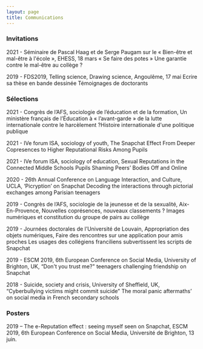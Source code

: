 ```yaml
---
layout: page
title: Communications
---
```



### Invitations 

2021 - Séminaire de Pascal Haag et de Serge Paugam sur le « Bien-être et mal-être à l'école », EHESS, 18 mars  « Se faire des potes »  Une garantie contre le mal-être au collège ?  

2019 - FDS2019, Telling science, Drawing science, Angoulême, 17 mai 
Ecrire sa thèse en bande dessinée Témoignages de doctorants


### Sélections 

2021 - Congrès de l’AFS, sociologie de l’éducation et de la formation, Un ministère français de l’Éducation à « l’avant-garde » de la lutte internationale contre le harcèlement ?Histoire internationale d'une politique publique

2021 - IVe forum ISA, sociology of youth, The Snapchat Effect  From Deeper Copresences to Higher Reputational Risks Among Pupils   

2021  - IVe forum ISA, sociology of education, Sexual Reputations in the Connected Middle Schools  Pupils Shaming Peers’ Bodies Off and Online   

2020 - 26th Annual Conference on Language Interaction, and Culture, UCLA, ‘Picryption’ on Snapchat  Decoding the interactions through pictorial exchanges among Parisian teenagers   

2019 - Congrès de l’AFS, sociologie de la jeunesse et de la sexualité, Aix-En-Provence, Nouvelles coprésences, nouveaux classements ?  Images numériques et constitution du groupe de pairs au collège   

2019 - Journées doctorales de l’Université de Louvain, Appropriation des objets numériques, Faire des rencontres sur une application pour amis proches  Les usages des collégiens franciliens subvertissent les scripts de Snapchat   

2019 - ESCM 2019, 6th European Conference on Social Media, University of Brighton, UK, “Don't you trust me?"  teenagers challenging friendship on Snapchat   

2018 - Suicide, society and crisis, University of Sheffield, UK, “Cyberbullying victims might commit suicide”  The moral panic aftermaths’ on social media in French secondary schools   


### Posters 

2019 – The e-Reputation effect : seeing myself seen on Snapchat, ESCM 2019, 6th European Conference on Social Media, Université de Brighton, 13 juin.


